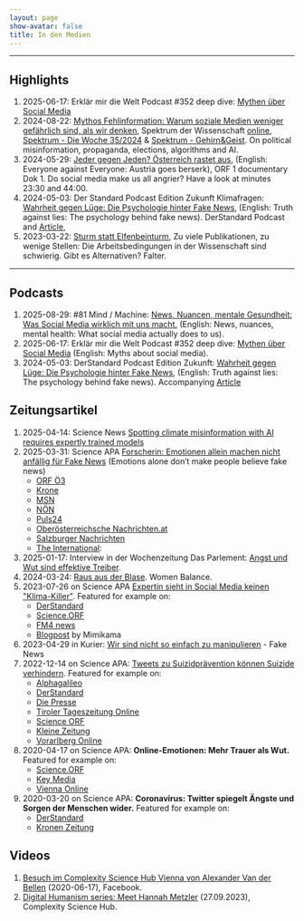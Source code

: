 ```yaml
---
layout: page
show-avatar: false
title: In den Medien
---
```


------------------------------------------------------------------------

## Highlights

1. 2025-06-17: Erklär mir die Welt Podcast #352 deep dive: [Mythen über Social Media](https://erklärmir.at/2025/06/17/352-deep-dive-mythen-ueber-social-media-mit-hannah-metzler/)
1. 2024-08-22: [Mythos Fehlinformation: Warum soziale Medien weniger gefährlich sind, als wir denken](%7B%%20post_url%202024-09-13-Mythos_Fehlinformation%20%%7D), 
Spektrum der Wissenschaft [online](https://www.spektrum.de/news/warum-soziale-medien-weniger-gefaehrlich-sind-als-wir-denken/2210667), 
[Spektrum - Die Woche 35/2024](https://www.spektrum.de/pdf/35-2024-spektrum-die-woche-35-2024/2214951) & 
[Spektrum - Gehirn&Geist](https://www.spektrum.de/inhaltsverzeichnis/kognition-wie-das-denken-erwachte-gehirn-und-geist-3-2025/2236488). 
On political misinformation, propaganda, elections, algorithms and AI.
2.  2024-05-29: [Jeder gegen Jeden? Österreich rastet aus](https://on.orf.at/video/14228328/dok-1-oesterreich-rastet-aus-jeder-gegen-jeden), (English: Everyone against Everyone: Austria goes berserk), ORF 1 documentary Dok 1. Do social media make us all angrier? Have a look at minutes 23:30 and 44:00.
3.  2024-05-03: Der Standard Podcast Edition Zukunft Klimafragen: [Wahrheit gegen Lüge: Die Psychologie hinter Fake News](https://www.derstandard.at/story/3000000218043/wahrheit-gegen-luege-die-psychologie-hinter-fake-news), (English: Truth against lies: The psychology behind fake news). DerStandard Podcast and [Article](https://www.derstandard.at/story/3000000220181/wieso-glauben-menschen-falschnachrichten-uebers-klima), 
4.  2023-03-22: [Sturm statt Elfenbeinturm](https://www.falter.at/zeitung/20230322/sturm-statt-elfenbeinturm), Zu viele Publikationen, zu wenige Stellen: Die Arbeitsbedingungen in der Wissenschaft sind schwierig. Gibt es Alternativen? Falter. 

------------------------------------------------------------------------

## Podcasts

1. 2025-08-29: #81 Mind / Machine: [News, Nuancen, mentale Gesundheit: Was Social Media wirklich mit uns macht.](https://open.spotify.com/episode/0dqZp08ECI1zYtz1qzFhaK)
(English: News, nuances, mental health: What social media actually does to us).
1. 2025-06-17: Erklär mir die Welt Podcast #352 deep dive: [Mythen über Social Media](https://erklärmir.at/2025/06/17/352-deep-dive-mythen-ueber-social-media-mit-hannah-metzler/)
(English: Myths about social media).
1. 2024-05-03: DerStandard Podcast Edition Zukunft: [Wahrheit gegen Lüge: Die Psychologie hinter Fake News](https://www.derstandard.at/story/3000000218043/wahrheit-gegen-luege-die-psychologie-hinter-fake-news), 
(English: Truth against lies: The psychology behind fake news). 
Accompanying [Article](https://www.derstandard.at/story/3000000220181/wieso-glauben-menschen-falschnachrichten-uebers-klima)


## Zeitungsartikel

1.  2025-04-14: Science News [Spotting climate misinformation with AI requires expertly trained models](https://www.sciencenews.org/article/climate-misinformation-ai-experts)
2.  2025-03-31: Science APA [Forscherin: Emotionen allein machen nicht anfällig für Fake News](https://science.apa.at/power-search/11930571756735064709) (Emotions alone don’t make people believe fake news)
    -   [ORF Ö3](https://oe3.orf.at/stories/3047105/)
    -   [Krone](https://www.krone.at/3742989)
    -   [MSN](https://www.msn.com/de-de/gesundheit/other/gef%C3%BChle-allein-machen-nicht-anf%C3%A4llig-f%C3%BCr-fake-news/ar-AA1BY5ao)
    -   [NÖN](https://www.noen.at/in-ausland/gefuehle-allein-machen-nicht-anfaellig-fuer-fake-news-467535955)
    -   [Puls24](https://www.puls24.at/news/chronik/gefuehle-allein-machen-nicht-anfaellig-fuer-fake-news/398168)
    -   [Oberösterreichsche Nachrichten.at](https://www.nachrichten.at/panorama/web/forscherin-emotionen-allein-machen-nicht-anfaellig-fuer-fake-news;art122,4038328)
    -   [Salzburger Nachrichten](https://www.sn.at/panorama/wissen/gefuehle-fake-news-176042827)
    -   [The International](https://www.theinternational.at/study-emotions-dont-make-people-believe-fake-news/):
3.  2025-01-17: Interview in der Wochenzeitung Das Parlement: [Angst und Wut sind effektive Treiber](https://www.das-parlament.de/kultur/medien/angst-und-wut-sind-effektive-treiber).
4.  2024-03-24: [Raus aus der Blase](downloads/20240324__Woman_Balance.pdf). Women Balance.
5.  2023-07-26 on Science APA [Expertin sieht in Social Media keinen "Klima-Killer"](https://science.apa.at/power-search/12856578295990689252). Featured for example on:
    -   [DerStandard](https://www.derstandard.de/story/3000000180511/expertin-sieht-in-social-media-keinen-klima-killer)
    -   [Science.ORF](https://science.orf.at/stories/3220488/)
    -   [FM4 news](https://rtv.defacto.at/?param=VF5ScoFA8ClZB77pQK8jHiIHAALxyQ2MGMQm2sXwWzOB5HZiOdjYmYzfUeXVDJVR6g1yi4NaUT3WVs7FjCdSK9twfxN0oqo%3D)
    -   [Blogpost](https://steadyhq.com/de/mimikama/posts/7b0cb1c0-033d-4bfb-a15d-08c47d002ffa) by Mimikama
6.  2023-04-29 in Kurier: [Wir sind nicht so einfach zu manipulieren](https://kurier.at/wien-wills-wissen/wir-sind-nicht-so-einfach-zu-manipulieren/402428147) - Fake News
7.  2022-12-14 on Science APA: [Tweets zu Suizidprävention können Suizide verhindern](https://science.apa.at/power-search/14529582810589354089). Featured for example on:
    -   [Alphagalileo](https://www.alphagalileo.org/en-gb/Item-Display?ItemId=228622)
    -   [DerStandard](https://www.derstandard.at/story/2000141789752/praevention-auf-twitter-kann-suizide-verhindern)
    -   [Die Presse](https://www.diepresse.com/6227205/wie-praevention-auf-twitter-suizide-verhindern-kann)
    -   [Tiroler Tageszeitung Online](https://www.tt.com/artikel/30840394/grosse-studie-zeigt-praevention-auf-twitter-kann-suizide-verhindern)
    -   [Science ORF](https://science.orf.at/stories/3216588/)
    -   [Kleine Zeitung](https://www.kleinezeitung.at/home/klistenspecial/klisteklein/6227173/Papageno-und-WertherEffekt_Forscher_Praevention-auf-Twitter-kann)
    -   [Vorarlberg Online](https://www.vol.at/wie-twitter-sich-auf-suizide-auswirkt/7797967)
8.  2020-04-17 on Science APA: **Online-Emotionen: Mehr Trauer als Wut.** Featured for example on:
    -   [Science.ORF](https://science.orf.at/stories/3200583/)
    -   [Key Media](https://www.keymedia.at/news/chronik/online-emotionen-im-foren-waehrend-der-coronakrise/)
    -   [Vienna Online](https://www.vienna.at/analyse-zeigt-weniger-angst-und-wut-mehr-trauer-bei-online-kommentaren/6590284)
9.  2020-03-20 on Science APA: **Coronavirus: Twitter spiegelt Ängste und Sorgen der Menschen wider.** Featured for example on:
    -   [DerStandard](https://www.derstandard.at/story/2000115973796/coronavirus-twitter-spiegelt-aengste-und-sorgen-der-menschen-wider)
    -   [Kronen Zeitung](https://www.krone.at/2120986)

## Videos

1.  [Besuch im Complexity Science Hub Vienna von Alexander Van der Bellen](https://www.facebook.com/watch/?v=731750567653204) (2020-06-17), Facebook.
2.  [Digital Humanism series: Meet Hannah Metzler](https://www.youtube.com/watch?v=xpiiOqwGQa8) (27.09.2023), Complexity Science Hub.
